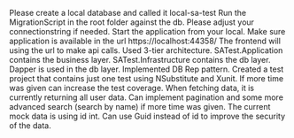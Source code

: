 Please create a local database and called it local-sa-test
Run the MigrationScript in the root folder against the db.
Please adjust your connectionstring if needed.
Start the application from your local.
Make sure application is available in the url https://localhost:44358/ The frontend will using the url to make api calls.
Used 3-tier architecture. SATest.Application contains the business layer. SATest.Infrastructure contains the db layer. Dapper is used in the db layer. Implemented DB Rep pattern. Created a test project that contains just one test using NSubstitute and Xunit. If more time was given can increase the test coverage. When fetching data, it is currently returning all user data. Can implement pagination and some more advanced search (search by name) if more time was given. The current mock data is using id int. Can use Guid instead of id to improve the security of the data.
